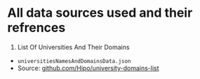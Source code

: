 # All data sources used and their refrences
1. List Of Universities And Their Domains
- `universitiesNamesAndDomainsData.json`
- Source: [github.com/Hipo/university-domains-list](https://github.com/Hipo/university-domains-list)